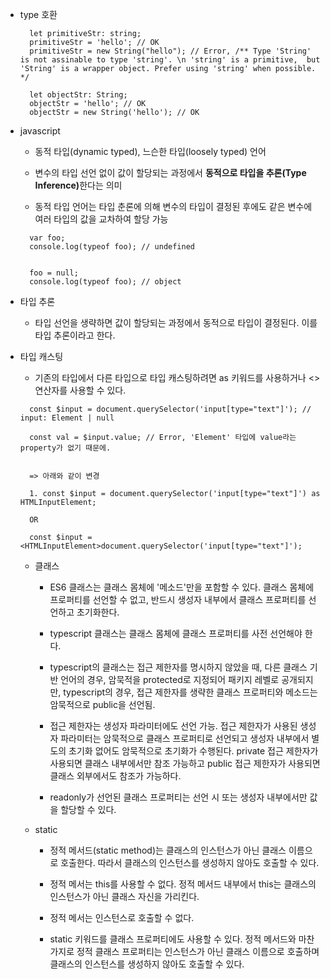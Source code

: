 
* type 호환

  ```
    let primitiveStr: string;
    primitiveStr = 'hello'; // OK
    primitiveStr = new String("hello"); // Error, /** Type 'String' is not assinable to type 'string'. \n 'string' is a primitive,  but 'String' is a wrapper object. Prefer using 'string' when possible. */

    let objectStr: String;
    objectStr = 'hello'; // OK
    objectStr = new String('hello'); // OK
  ```

* javascript 
  
  - 동적 타입(dynamic typed), 느슨한 타입(loosely typed) 언어

  - 변수의 타입 선언 없이 값이 할당되는 과정에서 <b>동적으로 타입을 추론(Type Inference)</b>한다는 의미

  - 동적 타입 언어는 타입 춘론에 의해 변수의 타입이 결정된 후에도 같은 변수에 여러 타입의 값을 교차하여 할당 가능

  ```
    var foo;
    console.log(typeof foo); // undefined

    
    foo = null;
    console.log(typeof foo); // object

  ```

* 타입 추론

  - 타입 선언을 생략하면 값이 할당되는 과정에서 동적으로 타입이 결정된다. 이를 타입 추론이라고 한다.


* 타입 캐스팅

  - 기존의 타입에서 다른 타입으로 타입 캐스팅하려면 as 키워드를 사용하거나 <> 연산자를 사용할 수 있다.


  ```
    const $input = document.querySelector('input[type="text"]'); // input: Element | null

    const val = $input.value; // Error, 'Element' 타입에 value라는 property가 없기 때문에. 


    => 아래와 같이 변경

    1. const $input = document.querySelector('input[type="text"]') as HTMLInputElement;

    OR

    const $input = <HTMLInputElement>document.querySelector('input[type="text"]');
  ```


  * 클래스

    - ES6 클래스는 클래스 몸체에 '메소드'만을 포함할 수 있다. 클래스 몸체에 프로퍼티를 선언할 수 없고, 반드시 생성자 내부에서 클래스 프로퍼티를 선언하고 초기화한다.

    - typescript 클래스는 클래스 몸체에 클래스 프로퍼티를 사전 선언해야 한다.

    - typescript의 클래스는 접근 제한자를 명시하지 않았을 때, 다른 클래스 기반 언어의 경우, 암묵적을 protected로 지정되어 패키지 레벨로 공개되지만, typescript의 경우, 접근 제한자를 생략한 클래스 프로퍼티와 메소드는 암묵적으로 public을 선언됨.

    - 접근 제한자는 생성자 파라미터에도 선언 가능. 접근 제한자가 사용된 생성자 파라미터는 암묵적으로 클래스 프로퍼티로 선언되고 생성자 내부에서 별도의 초기화 없어도 암묵적으로 초기화가 수행된다. private 접근 제한자가 사용되면 클래스 내부에서만 참조 가능하고 public 접근 제한자가 사용되면 클래스 외부에서도 참조가 가능하다.

    - readonly가 선언된 클래스 프로퍼티는 선언 시 또는 생성자 내부에서만 값을 할당할 수 있다.

  
  * static

    - 정적 메서드(static method)는 클래스의 인스턴스가 아닌 클래스 이름으로 호출한다. 따라서 클래스의 인스턴스를 생성하지 않아도 호출할 수 있다.

    - 정적 메서는 this를 사용할 수 없다. 정적 메서드 내부에서 this는 클래스의 인스턴스가 아닌 클래스 자신을 가리킨다.

    - 정적 메서는 인스턴스로 호출할 수 없다.

    - static 키워드를 클래스 프로퍼티에도 사용할 수 있다. 정적 메서드와 마찬가지로 정적 클래스 프로퍼티는 인스턴스가 아닌 클래스 이름으로 호출하며 클래스의 인스턴스를 생성하지 않아도 호출할 수 있다.


